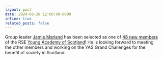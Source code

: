 ```yaml
---
layout: post
date: 2024-08-20 12:00:00-0000
inline: true
related_posts: false
---
```


Group leader [Jamie Marland](https://marlandlab.github.io/profiles/) has been selected as one of [48 new members](https://www.youngacademyofscotland.org.uk/new-members-2024/) of the RSE [Young Academy of Scotland](https://www.youngacademyofscotland.org.uk)! He is looking forward to meeting the other members and working on the YAS Grand Challenges for the benefit of society in Scotland.
